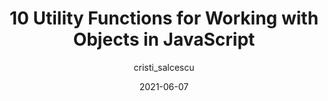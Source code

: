 ---
author: cristi_salcescu
date: 2021-06-07
publisher: javascriptdaily
tags:
  - javascript
target_url: https://medium.com/dailyjs/10-utility-functions-for-working-with-objects-in-javascript-a5ee53ef8809
title: 10 Utility Functions for Working with Objects in JavaScript
---